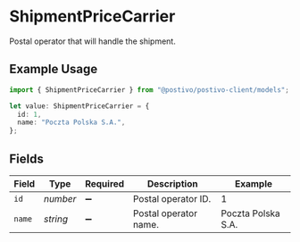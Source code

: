 # ShipmentPriceCarrier

Postal operator that will handle the shipment.

## Example Usage

```typescript
import { ShipmentPriceCarrier } from "@postivo/postivo-client/models";

let value: ShipmentPriceCarrier = {
  id: 1,
  name: "Poczta Polska S.A.",
};
```

## Fields

| Field                 | Type                  | Required              | Description           | Example               |
| --------------------- | --------------------- | --------------------- | --------------------- | --------------------- |
| `id`                  | *number*              | :heavy_minus_sign:    | Postal operator ID.   | 1                     |
| `name`                | *string*              | :heavy_minus_sign:    | Postal operator name. | Poczta Polska S.A.    |